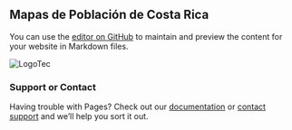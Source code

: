 ## Mapas de Población de Costa Rica

You can use the [editor on GitHub](https://github.com/KevinCordoba/MapaProyeco2SIG/edit/main/README.md) to maintain and preview the content for your website in Markdown files.

![LogoTec](/MapaProyecto2SIG/docs/assets/logo_tec.jpg)

### Support or Contact

Having trouble with Pages? Check out our [documentation](https://docs.github.com/categories/github-pages-basics/) or [contact support](https://support.github.com/contact) and we’ll help you sort it out.
